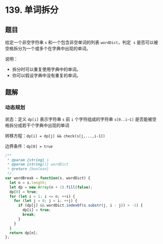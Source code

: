 # 139. 单词拆分

## 题目

给定一个非空字符串 `s` 和一个包含非空单词的列表 `wordDict`，判定  `s` 是否可以被空格拆分为一个或多个在字典中出现的单词。

说明：

- 拆分时可以重复使用字典中的单词。
- 你可以假设字典中没有重复的单词。

## 题解

### 动态规划

状态：定义 `dp[i]` 表示字符串 `s` 前 `i` 个字符组成的字符串 `s[0..i−1]` 是否能被空格拆分成若干个字典中出现的单词

转移方程：`dp[i] = dp[j] && check(s[j,...,i-1])`

边界条件：`dp[0] = true`

```js
/**
 * @param {string} s
 * @param {string[]} wordDict
 * @return {boolean}
 */
var wordBreak = function(s, wordDict) {
  let n = s.length;
  let dp = new Array(n + 1).fill(false);
  dp[0] = true;
  for (let i = 1; i <= n; ++i) {
    for (let j = 0; j < i; ++j) {
      if (dp[j] && wordDict.indexOf(s.substr(j, i - j)) > -1) {
        dp[i] = true;
        break;
      }
    }
  }
  return dp[n];
};
```
